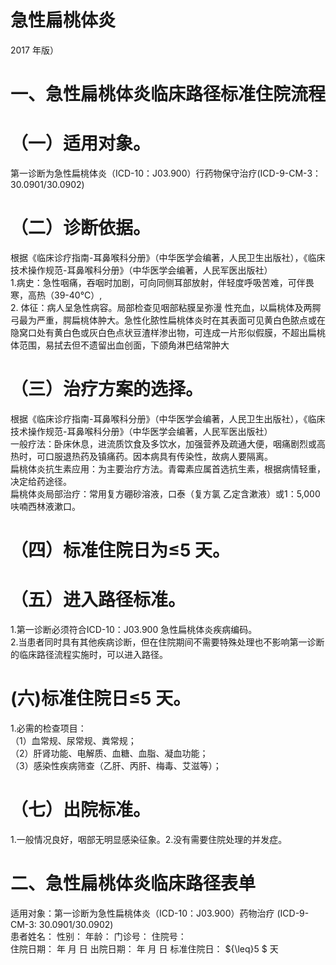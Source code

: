 # 急性扁桃体炎  
2017 年版）  
# 一、急性扁桃体炎临床路径标准住院流程  
# （一）适用对象。  
第一诊断为急性扁桃体炎（ICD-10：J03.900）行药物保守治疗(ICD-9-CM-3：30.0901/30.0902)  
# （二）诊断依据。  
根据《临床诊疗指南-耳鼻喉科分册》（中华医学会编著，人民卫生出版社），《临床技术操作规范-耳鼻喉科分册》（中华医学会编著，人民军医出版社）  
1.病史：急性咽痛，吞咽时加剧，可向同侧耳部放射，伴轻度呼吸苦难，可伴畏寒，高热（39-40°C）,  
2. 体征：病人呈急性病容。局部检查见咽部粘膜呈弥漫 性充血，以扁桃体及两腭弓最为严重，腭扁桃体肿大。急性化脓性扁桃体炎时在其表面可见黄白色脓点或在隐窝口处有黄白色或灰白色点状豆渣样渗出物，可连成一片形似假膜，不超出扁桃体范围，易拭去但不遗留出血创面，下颌角淋巴结常肿大  
# （三）治疗方案的选择。  
根据《临床诊疗指南-耳鼻喉科分册》（中华医学会编著，人民卫生出版社），《临床技术操作规范-耳鼻喉科分册》（中华医学会编著，人民军医出版社）  
一般疗法：卧床休息，进流质饮食及多饮水，加强营养及疏通大便，咽痛剧烈或高热时，可口服退热药及镇痛药。因本病具有传染性，故病人要隔离。  
扁桃体炎抗生素应用：为主要治疗方法。青霉素应属首选抗生素，根据病情轻重，决定给药途径。  
扁桃体炎局部治疗：常用复方硼砂溶液，口泰（复方氯 乙定含漱液）或1：5,000 呋喃西林液漱口。  
# （四）标准住院日为≤5 天。  
# （五）进入路径标准。  
1.第一诊断必须符合ICD-10：J03.900 急性扁桃体炎疾病编码。  
2.当患者同时具有其他疾病诊断，但在住院期间不需要特殊处理也不影响第一诊断的临床路径流程实施时，可以进入路径。  
# (六)标准住院日≤5 天。  
1.必需的检查项目：  
（1）血常规、尿常规、粪常规；  
（2）肝肾功能、电解质、血糖、血脂、凝血功能；  
（3）感染性疾病筛查（乙肝、丙肝、梅毒、艾滋等）；  
# （七）出院标准。  
1.一般情况良好，咽部无明显感染征象。2.没有需要住院处理的并发症。  
# 二、急性扁桃体炎临床路径表单  
适用对象：第一诊断为急性扁桃体炎（ICD-10：J03.900）药物治疗 (ICD-9-CM-3: 30.0901/30.0902)  
患者姓名：   性别：  年龄：  门诊号：  住院号：  
住院日期： 年 月 日          出院日期： 年 月 日          标准住院日： ${\leq}5 $ 天  
